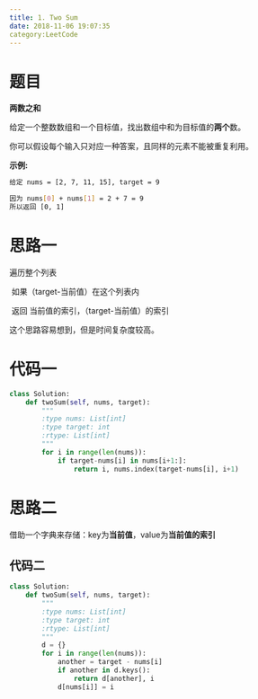 ```yaml
---
title: 1. Two Sum
date: 2018-11-06 19:07:35
category:LeetCode
---
```


# 题目

**两数之和**

给定一个整数数组和一个目标值，找出数组中和为目标值的**两个**数。

你可以假设每个输入只对应一种答案，且同样的元素不能被重复利用。

**示例:**

```bash
给定 nums = [2, 7, 11, 15], target = 9

因为 nums[0] + nums[1] = 2 + 7 = 9
所以返回 [0, 1]
```

# 思路一

遍历整个列表

​	如果（target-当前值）在这个列表内

​		返回 当前值的索引，（target-当前值）的索引

这个思路容易想到，但是时间复杂度较高。

# 代码一

```python
class Solution:
    def twoSum(self, nums, target):
        """
        :type nums: List[int]
        :type target: int
        :rtype: List[int]
        """
        for i in range(len(nums)):
            if target-nums[i] in nums[i+1:]:
                return i, nums.index(target-nums[i], i+1)
```

# 思路二

借助一个字典来存储：key为**当前值**，value为**当前值的索引**

## 代码二

```python
class Solution:
    def twoSum(self, nums, target):
        """
        :type nums: List[int]
        :type target: int
        :rtype: List[int]
        """
        d = {}
        for i in range(len(nums)):
            another = target - nums[i]
            if another in d.keys():
                return d[another], i
            d[nums[i]] = i
```

